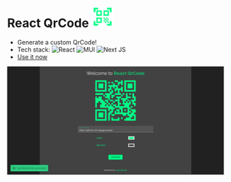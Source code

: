 <h1>React QrCode <img src="https://raw.githubusercontent.com/gugamacedo/react-qr-code/main/public/favicon.svg" alt="Logo React QrCode" width="50px" /></h1>

- Generate a custom QrCode! 
- Tech stack: ![React](https://img.shields.io/badge/React-08081d.svg?style=flat-square&logo=react&logoColor=%2361DAFB) ![MUI](https://img.shields.io/badge/Material.UI-%230081CB.svg?style=flat-square&logo=mui&logoColor=white) ![Next JS](https://img.shields.io/badge/NextJS-black?style=flat-square&logo=next.js&logoColor=white)
- [Use it now](https://react-qr-code.vercel.app/)
 
![sdsdsd](https://raw.githubusercontent.com/gugamacedo/gugamacedo.github.io/main/img/react-qr-code.png)
